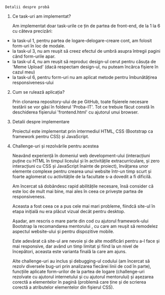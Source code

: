     Detalii despre probă

1) Ce task-uri am implementat?

    Am implementat doar task-urile ce țin de partea de front-end, de la 1 la 6 cu câteva precizări:

- la task-ul 1, pentru partea de logare-delogare-creare cont, am folosit form-uri în loc de modale.
- la task-ul 3, nu am reușit să creez efectul de umbră asupra întregii pagini când form-urile apar.
- la task-ul 4, nu am reușit să reproduc design-ul cerut pentru căsuța de 'Meme Upload' (dacă respectam design-ul, nu puteam încărca fișiere în cazul meu)
- la task-ul 6, pentru form-uri nu am aplicat metode pentru îmbunătățirea responsiveness-ului

2) Cum se rulează aplicația?
  
    Prin clonarea repository-ului de pe GitHub, toate fișierele necesare testării se vor găsi în folderul 'Proba-IT'. Tot ce trebuie făcut constă în deschiderea fișierului 'frontend.html' cu ajutorul unui browser.

3) Detalii despre implementare

    Proiectul este implementat prin intermediul HTML, CSS (Bootstrap ca framework pentru CSS) și JavaScript.

4) Challenge-uri și rezolvările pentru acestea

    Neavând experiență în domeniul web development-ului (interacțiuni puține cu HTML în timpul liceului și în activitățile extracurriculare, și zero interacțiuni cu CSS și JavaScript înainte de proiect), învățarea unor elemente complexe pentru crearea unui website într-un timp scurt și foarte aglomerat cu activitățile de la facultate s-a dovedit a fi dificilă.
    
    Am încercat să dobândesc rapid abilitățile necesare, însă consider că este loc de mult mai bine, mai ales în ceea ce privește partea de responsiveness.

    Aceasta a fost ceea ce a pus cele mai mari probleme, fiindcă site-ul în etapa inițială nu era plăcut vizual decât pentru desktop.
    
    Așadar, am rescris o mare parte din cod cu ajutorul framework-ului Bootstrap la recomandarea mentorului , cu care am reușit să remodelez aspectul website-ului și pentru dispozitive mobile.

    Este adevărat că site-ul are nevoie și de alte modificări pentru a-l face și mai responsive, dar având un timp limitat și fiind la un nivel de începători, aceasta este varianta finală la care am ajuns.

    Alte challenge-uri au inclus și debugging-ul codului (am încercat să rezolv diversele bug-uri prin analizarea fiecărei linii de cod în parte), funcțiile aplicate form-urilor de la partea de logare (challenge-uri rezolvate cu ajutorul internetului și cu ajutorul mentorului) și așezarea corectă a elementelor în pagină (problemă care ține și de scrierea corectă a atributelor elementelor din fișierul CSS).

